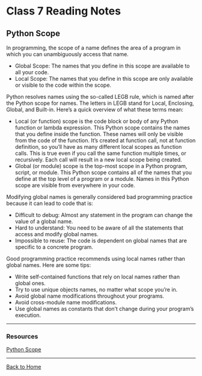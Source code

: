 # Class 7 Reading Notes

## Python Scope

In programming, the scope of a name defines the area of a program in which you can unambiguously access that name.

- Global Scope: The names that you define in this scope are available to all your code.
- Local Scope: The names that you define in this scope are only available or visible to the code within the scope.

Python resolves names using the so-called LEGB rule, which is named after the Python scope for names. The letters in LEGB stand for Local, Enclosing, Global, and Built-in. Here’s a quick overview of what these terms mean:

- Local (or function) scope is the code block or body of any Python function or lambda expression. This Python scope contains the names that you define inside the function. These names will only be visible from the code of the function. It’s created at function call, not at function definition, so you’ll have as many different local scopes as function calls. This is true even if you call the same function multiple times, or recursively. Each call will result in a new local scope being created.
- Global (or module) scope is the top-most scope in a Python program, script, or module. This Python scope contains all of the names that you define at the top level of a program or a module. Names in this Python scope are visible from everywhere in your code.

Modifying global names is generally considered bad programming practice because it can lead to code that is:

- Difficult to debug: Almost any statement in the program can change the value of a global name.
- Hard to understand: You need to be aware of all the statements that access and modify global names.
- Impossible to reuse: The code is dependent on global names that are specific to a concrete program.

Good programming practice recommends using local names rather than global names. Here are some tips:

- Write self-contained functions that rely on local names rather than global ones.
- Try to use unique objects names, no matter what scope you’re in.
- Avoid global name modifications throughout your programs.
- Avoid cross-module name modifications.
- Use global names as constants that don’t change during your program’s execution.

---

### Resources

[Python Scope](https://realpython.com/python-scope-legb-rule/)

---

[Back to Home](../README.md)
